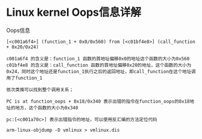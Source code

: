 # Linux kernel Oops信息详解

Oops信息

	[<c001a6f4>] (function_1 + 0x0/0x560) from [<c01bf4e8>] (call_function + 0x20/0x24)
 
	c001a6f4 的含义是：function_1 函数的首地址偏移0x0的地址这个函数的大小为0x560
	c01bf4e8 的含义是：call_function 函数的首地址偏移0x20的地址，这个函数的大小为0x24，同时这个地址还是function_1执行之后的返回地址，即call_function在这个地址调用了function_1
 
	依次类推可以找到整个调用关系；
 
	PC is at function_oops + 0x18/0x340 表示出错的指令在function_oops的0x18地址的地方，这个函数的大小为0x340
 
	pc:[<c001a70c>] 表示出错指令的地址，可以使用反汇编的方法定位代码
 
	arm-linux-objdump -D vmlinux > vmlinux.dis